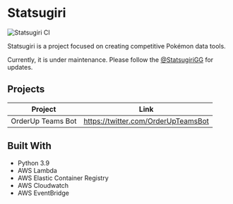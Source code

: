 # Statsugiri

![Statsugiri CI](https://github.com/StatsugiriGG/Statsugiri/actions/workflows/main.yml/badge.svg)

Statsugiri is a project focused on creating competitive Pokémon data tools.

Currently, it is under maintenance. Please follow the [@StatsugiriGG](https://twitter.com/StatsugiriGG)
for updates.

## Projects

| Project           | Link                                |
| ----------------- | ----------------------------------- |
| OrderUp Teams Bot | https://twitter.com/OrderUpTeamsBot |

## Built With

-   Python 3.9
-   AWS Lambda
-   AWS Elastic Container Registry
-   AWS Cloudwatch
-   AWS EventBridge
